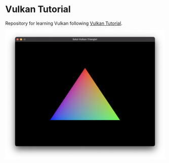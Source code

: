 # Vulkan Tutorial

Repository for learning Vulkan following [Vulkan Tutorial](https://vulkan-tutorial.com).

![img](Snapshots/salut_triangle.png)